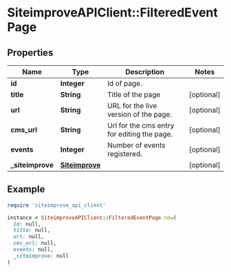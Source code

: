 # SiteimproveAPIClient::FilteredEventPage

## Properties

| Name | Type | Description | Notes |
| ---- | ---- | ----------- | ----- |
| **id** | **Integer** | Id of page. |  |
| **title** | **String** | Title of the page | [optional] |
| **url** | **String** | URL for the live version of the page. | [optional] |
| **cms_url** | **String** | Url for the cms entry for editing the page. | [optional] |
| **events** | **Integer** | Number of events registered. | [optional] |
| **_siteimprove** | [**Siteimprove**](Siteimprove.md) |  | [optional] |

## Example

```ruby
require 'siteimprove_api_client'

instance = SiteimproveAPIClient::FilteredEventPage.new(
  id: null,
  title: null,
  url: null,
  cms_url: null,
  events: null,
  _siteimprove: null
)
```

